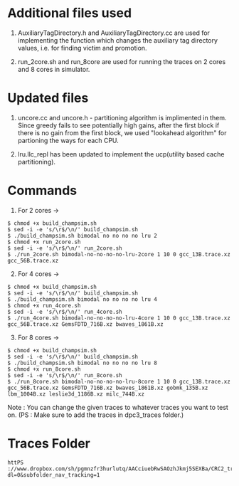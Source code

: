# Additional files used

1. AuxiliaryTagDirectory.h and AuxiliaryTagDirectory.cc are used for implementing the function which changes the auxiliary tag directory values, i.e. for finding victim and promotion.

2. run_2core.sh and run_8core are used for running the traces on 2 cores and 8 cores in simulator.

# Updated files

1. uncore.cc and uncore.h - partitioning algorithm is implimented in them. Since greedy fails to see potentially high gains, after the first block if there is no gain from the first block, we used "lookahead algorithm" for partioning the ways for each CPU.

2. lru.llc_repl has been updated to implement the ucp(utility based cache partitioning).

# Commands

1. For 2 cores ->

```
$ chmod +x build_champsim.sh
$ sed -i -e 's/\r$/\n/' build_champsim.sh
$ ./build_champsim.sh bimodal no no no no lru 2
$ chmod +x run_2core.sh
$ sed -i -e 's/\r$/\n/' run_2core.sh
$ ./run_2core.sh bimodal-no-no-no-no-lru-2core 1 10 0 gcc_13B.trace.xz gcc_56B.trace.xz
```

2. For 4 cores ->

```
$ chmod +x build_champsim.sh
$ sed -i -e 's/\r$/\n/' build_champsim.sh
$ ./build_champsim.sh bimodal no no no no lru 4
$ chmod +x run_4core.sh
$ sed -i -e 's/\r$/\n/' run_4core.sh
$ ./run_4core.sh bimodal-no-no-no-no-lru-4core 1 10 0 gcc_13B.trace.xz gcc_56B.trace.xz GemsFDTD_716B.xz bwaves_1861B.xz
```

3. For 8 cores ->

```
$ chmod +x build_champsim.sh
$ sed -i -e 's/\r$/\n/' build_champsim.sh
$ ./build_champsim.sh bimodal no no no no lru 8
$ chmod +x run_8core.sh
$ sed -i -e 's/\r$/\n/' run_8core.sh
$ ./run_8core.sh bimodal-no-no-no-no-lru-8core 1 10 0 gcc_13B.trace.xz gcc_56B.trace.xz GemsFDTD_716B.xz bwaves_1861B.xz gobmk_135B.xz lbm_1004B.xz leslie3d_1186B.xz milc_744B.xz
```

Note : You can change the given traces to whatever traces you want to test on. (PS : Make sure to add the traces in dpc3_traces folder.)

# Traces Folder

```
httPS ://www.dropbox.com/sh/pgmnzfr3hurlutq/AACciuebRwSAOzhJkmj5SEXBa/CRC2_trace?dl=0&subfolder_nav_tracking=1
```
